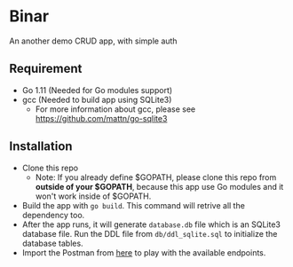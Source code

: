 # Binar
An another demo CRUD app, with simple auth

## Requirement
- Go 1.11 (Needed for Go modules support)
- gcc (Needed to build app using SQLite3)
  - For more information about gcc, please see https://github.com/mattn/go-sqlite3

## Installation
- Clone this repo
  - Note: If you already define $GOPATH, please clone this repo from **outside of your $GOPATH**, because this app use Go modules and it won't work inside of $GOPATH.
- Build the app with `go build`. This command will retrive all the dependency too.
- After the app runs, it will generate `database.db` file which is an SQLite3 database file. Run the DDL file from `db/ddl_sqlite.sql` to initialize the database tables.
- Import the Postman from [here](https://www.getpostman.com/collections/433a1cdc039c288c4f5c) to play with the available endpoints.
